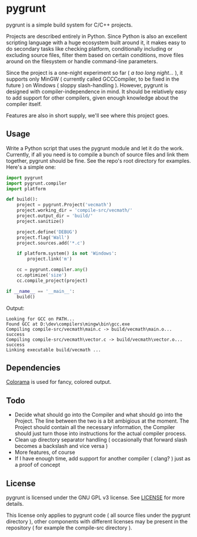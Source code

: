 # pygrunt #

pygrunt is a simple build system for C/C++ projects.

Projects are described entirely in Python. Since Python is also an excellent scripting language
with a huge ecosystem built around it, it makes easy to do secondary tasks like checking platform,
conditionally including or excluding source files, filter them based on certain conditions,
move files around on the filesystem or handle command-line parameters.

Since the project is a one-night experiment so far ( *a too long night...* ), it supports only
MinGW ( currently called GCCCompiler, to be fixed in the future ) on Windows ( sloppy
slash-handling ). However, pygrunt is designed with compiler-independence in mind. It should
be relatively easy to add support for other compilers, given enough knowledge about the compiler
itself.

Features are also in short supply, we'll see where this project goes.

## Usage ##

Write a Python script that uses the pygrunt module and let it do the work. Currently, if all
you need is to compile a bunch of source files and link them together, pygrunt should be fine.
See the repo's root directory for examples. Here's a simple one:

```python
import pygrunt
import pygrunt.compiler
import platform

def build():
    project = pygrunt.Project('vecmath')
    project.working_dir = 'compile-src/vecmath/'
    project.output_dir = 'build/'
    project.sanitize()

    project.define('DEBUG')
    project.flag('Wall')
    project.sources.add('*.c')

    if platform.system() is not 'Windows':
        project.link('m')

    cc = pygrunt.compiler.any()
    cc.optimize('size')
    cc.compile_project(project)

if __name__ == '__main__':
    build()

```

Output:
```
Looking for GCC on PATH...
Found GCC at D:\dev\compilers\mingw\bin\gcc.exe
Compiling compile-src/vecmath\main.c -> build/vecmath\main.o... success
Compiling compile-src/vecmath\vector.c -> build/vecmath\vector.o... success
Linking executable build/vecmath ...
```

## Dependencies ##

[Colorama](https://pypi.python.org/pypi/colorama) is used for fancy, colored output. 

## Todo ##

* Decide what should go into the Compiler and what should go into the Project. The line between
    the two is a bit ambigious at the moment. The Project should contain all the necessary
    information, the Compiler should just turn those into instructions for the actual compiler
    process.
* Clean up directory separator handling ( occasionally that forward slash becomes a backslash
    and vice versa )
* More features, of course
* If I have enough time, add support for another compiler ( clang? ) just as a proof of concept

## License ##

pygrunt is licensed under the GNU GPL v3 license. See [LICENSE](LICENSE) for more details.

This license only applies to pygrunt code ( all source files under the pygrunt directory ),
other components with different licenses may be present in the repository ( for example the
compile-src directory ).
